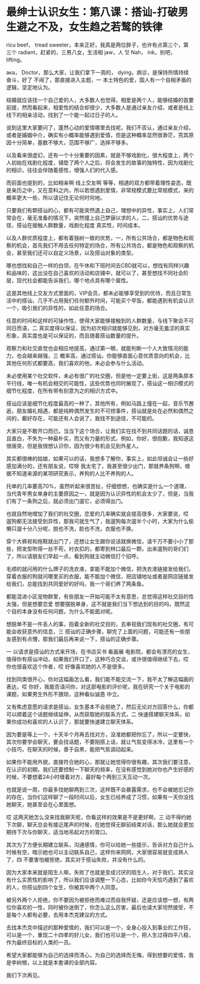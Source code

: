 # 最绅士认识女生：第八课：搭讪-打破男生避之不及，女生趋之若鹜的铁律

ricu beef， tread sweeter，本来正好，我真是两位胖子，也许有点第三个，第三个 radiant，赶紧的，三男八女，生活相 jaw，人 밋 Nah， ink，别吧，lifting。

ака， Doctor，那么大家，让我们拿下一周的， dying，病诊，是保持热情持续奋斗，好了 不闹了，那直接进入主题，一 本土特色的爱，国人有一个自相矛盾的逻辑，坚定地认为。

结婚就应该找一个自己爱的人，大多数人也觉得，相爱是两个人，能够结婚的首要前提，然而看起来，相爱性的结合却很少，大多数人是通过亲友介绍，或者是线上线下的相亲活动，找到了一个能一起过日子的人。

说到这里大家要问了，蓬然心动的爱情哪里去找呢，我们不否认，通过亲友介绍，或者是婚姻中介，确实有小概率能够遇到爱情，但是这种概率显然很渺茫，究其原因十分简单，基数不够大，范围不够广，选择不够多。

以及看来很虚幻，还有一个十分重要的因素，就是不够戏剧化，很大程度上，两个人初始在戏剧化程度，铺垫了两个人之后，将会发生的故事的独特性，因为戏剧化的相识，往往会伴随着感性，增强人们的代入感。

而前面也提到的，比如相亲啊 线上交友啊 等等，相遇的双方都带着理性姿态，既是亲历之中，又在意料之内，所以若想遇到爱情，非常规模式要比常规模式，来的概率更大一些，所以请记住无论何时何地。

只要我们有颗搭讪的心，都有可能突然遇上自己，理想中的异性，事实上，人们常常会在，毫无准备的情况下，突然撞上自己梦寐以求的人，二，搭讪的优势与途径，搭讪在接触人群数量，戏剧化程度 真实性，时间成本。

以及人群优质程度上，都有着独树一致的优势，一，所有公共场合，都是物色和观察的机会，首先我们不用去任何特定的场合，所有公共场合，都是物色和观察的机会，甚至我们还可以自定义场景，以及搭讪对象的类型。

哪也想找和自己一样的白领，在午休和下班时间去CBD就可以，想找有同样兴趣和品味的，这出没在自己喜欢的活动和店铺中，就可以了，甚至想找不同社会阶层，现代社会都能告诉我们，哪个地点具有哪个属性。

这是其他线上交友方式里面的，VIP会员，都未必能够享受到的优待，而且日常生活中的搭讪，几乎不占用我们任何额外时间，可能买个早饭，都能遇到有机会认识一个，吸引我们的异性的，如此任意的场合。

任意的时间和这样的可操作性，使得大家能够接触到的人群数量，与线下聚会不可同日而语，二 真实度得以保证，因为初次相识就能够见到，对方毫无羞涩的真实形象，真实度也是可以保证的，而且随着搭讪数量的提升。

观察力和社交直觉也会相应地提高，通过第一眼，就能判断一个人大致情况的能力，也会越来越强，三 概率高，通过搭讪，你能够直面心意优质意向的机会，比其他任何形式都要高，我们喜欢的他，未必会参与什么活动。

未必使用某个社交软件，未必有很广的社交圈，但是他一定要上街，这是两条原本平行线，唯一有机会相交的可能性，这些优势也同时展现了，搭讪这一相识模式的细节化程度，在所有带有刻意为之的相识方式中。

搭讪应该是细节化程度最高的一种了，其他所有，例如马路上撞在一起，音乐节邂逅，朋友婚礼相遇，都是纯粹偶然发生的不可控事件，搭讪就是处在必然和偶然之间的，癫好存在，可能还有人会说了，我找不到途径，不可能的。

大家只是不敢开口而已，当当下这个场合，让我们实在找不到共同话题的话，诚恳且直白，不失为一种最朴实，而又有力量的形式，例如，你好，很抱歉，我知道这很唐突，但是我很想认识你，因为很少有机会见到外星人。

其实都很棒的姑娘，如果可以的话，我想多了解你，事实上，如此坦诚会让一些好感加满分的，还有朋友说，哎呀 我太宅了，我甚至很少出门，那就养条狗啊，根据不知道来源的某项研究表示，养狗的人比不养狗的人。

托单的几率要高70%，虽然听起来很苦扯，仔细想想，也确实是什么一个道理，当代青年男女单身的主要原因之一，就是因为认识异性的机会太少了，但是，当我们有了一条狗之后，就必须出门遛它，必须得出门。

也就自然地增加了我们的社交圈，恋爱的几率确实就会提高很多，大家要说，哎 遛狗都无法接受到异性，那我可就生气了，我遛狗每次遛半个小时，大家为什么偷懒只遛十分八分呢，脱也不洗，脸也不洗，衣服也不换。

穿个大裤衩和拖鞋就出门了，还想让女生跟你说话就换微信，请千万不要小小了那些，把发型吹得一丝不苟，衬衣扣的，都寄到林口最后一颗，出来遛狗的哥们们了，所以请朋友们早起一点，看到狗就主动微信打个招呼。

毛顺的就问用的什么牌子的洗衣液，拿能不能加个微信，把洗衣液链接发给我们，穿着衣服的狗就问哪里买的衣服，能不能加个微信，把店铺地址或者是网店链接发给我们，总能找到共同爱好的好吗，我一个哥们养了两条鱼。

都能混进小区宠物群里，有些朋友一开始可能不太有意思，总觉得这样社交目的性太强，但是想要恋爱 想要摆脱单身，这不就是我们当下想达到的目的吗，既然这个目的本身没有任何问题，为什么不能面对呢。

想脱单不是一件丢人的事，抱着全新的社交目的，去审视我们现有的社交圈，有可能会收获意外的信息，三 搭讪的正确步骤，聊完了上面的问题，可能还有一些朋友感到有点懵，那我们最后再来说一下，搭讪的正确步骤。

一 以请求是搭讪的方式来开场，在书店买书 看画展 电影院，都会有漂亮的女生，值得你有搭讪冲动，如果我们开口了，这种巧合交谈，或许很值得继续下去，哎 你也很喜欢这个作者，哎 好像喜欢她的人不是很多。

找到同类很开心，你对这幅画怎么看，我们能不能交流一下，我不太了解这幅画的表达，哎 你好，我能否请问你，对这部电影的评价呢，我在研究一个关于电影的课题，如果男生外形不猥琐，这种看似诚恳 中立。

又有焦虑意愿的请求是搭讪，女生基本不会拒绝了，然后无论对方回答什么，你都可以顺着这个话题继续延伸，从而获取她的联系方式，二 快速搭建聊天体系，如果你成功和喜欢的人认识了，那就要快速建立聊天体系。

因为要是等上一个，十天半个月再去找对方，没准她都把你忘了，所以一定要快，其次你要学会聊天，要会找话题，不要刚搭上话，就让气氛变得冰冷，这里有一个小技巧，在聊天的时候，善于自黑，能把气氛调动起来。

如果你不能用外貌，直接符合她的心，那就让她觉得你很有趣，其次我们要注意，在认识的初期，我们还要控制一下聊天的频率，在没有感觉到她对你也产生好感的时候，不要想着24小时缠着对方，最好每个两到三天互动一次。

也就是说一周，你最多找她聊两到三次，这样既不会暴露需求，也不会被她忘记你的存在，当你们这样聊了一段时间以后，女生已经养成了习惯，如果有一天你没找她聊天，她甚至会在心里面想。

哎 这两天她怎么没来找我聊天呢，你看这样的效果是不是更好啊，三 动不得约她下次聊，聊天总会有接近尾声的时候，在她觉得无聊前结束对话，那么她就会更加期待下次与你聊天，适当地吊起对方的胃口。

其次为了方便长期建立联系，沟通感情，你可以给她一些提示，告诉对方自己什么时候有空，暗示她也可以主动联系自己，这样你来网网，大家很容易就变成熟人了，四 不要害怕被拒绝，其实对于搭讪失败，并没有什么的。

因为大家本来就是陌生人嘛，失败了也就是变成讨厌的陌生人，对于我们，其实没有什么实质性的影响了，所以我们应该调整一下心态，比如你今天恰巧遇到了喜欢的人，你搭讪到四个女生，你被其中两个人同意。

被另外两个人拒绝，你不要因为被拒绝而难过而自我怀疑，还是应该想一想，有两位你喜欢的一性，同时被你迷倒了，你怎么这么厉害，最后也请大家坦然接受，不是每个人都有必要，去用本杰克建议的方式。

去找本杰克中描述的那种爱情的，我们可以是一个，全身心投入到事业的工作狂，可以是一个，重现二十四孝的好儿女，我们也可以是一个，把人生过得四平八稳，作为最终目标的人类的一员。

希望大家都能够为自己的选择而清心，为自己的选择而无悔，得到想要的爱情，我是李树根，以上就是本套课的全部内容。

我们下次再见。